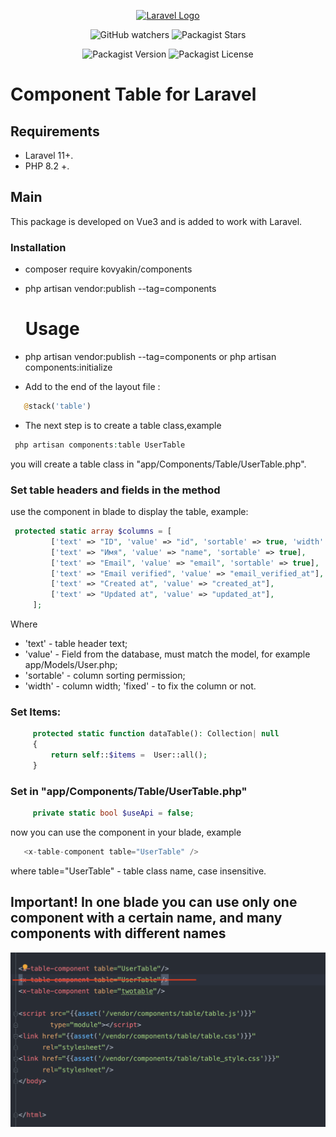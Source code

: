 <p align="center"><a href="https://laravel.com" target="_blank"><img src="https://raw.githubusercontent.com/laravel/art/master/logo-lockup/5%20SVG/2%20CMYK/1%20Full%20Color/laravel-logolockup-cmyk-red.svg" width="400" alt="Laravel Logo"></a></p>

<p align="center">

<div style="text-align: center;">

![GitHub watchers](https://img.shields.io/github/watchers/kovyakin/components)
![Packagist Stars](https://img.shields.io/packagist/stars/kovyakin/components)

![Packagist Version](https://img.shields.io/packagist/v/kovyakin/components)
![Packagist License](https://img.shields.io/packagist/l/kovyakin/components)

</div>

# Component Table for Laravel

## Requirements

- Laravel 11+.
- PHP 8.2 +.

## Main

This package is developed on Vue3
and is added to work with Laravel.

### Installation

- composer require kovyakin/components

- php artisan vendor:publish --tag=components

  # Usage
- php artisan vendor:publish --tag=components or php artisan components:initialize
- Add to the end of the layout file :

```php
   @stack('table')
```

- The next step is to create a table class,example

```php
 php artisan components:table UserTable
```

you will create a table class in "app/Components/Table/UserTable.php".

### Set table headers and fields in the method

use the component <x-table-component table="UserTable" /> in blade to display the table,
example:

```php
 protected static array $columns = [
         ['text' => "ID", 'value' => "id", 'sortable' => true, 'width' => '40', 'fixed' => true],
         ['text' => "Имя", 'value' => "name", 'sortable' => true],
         ['text' => "Email", 'value' => "email", 'sortable' => true],
         ['text' => "Email verified", 'value' => "email_verified_at"],
         ['text' => "Created at", 'value' => "created_at"],
         ['text' => "Updated at", 'value' => "updated_at"],
     ];
```

Where

- 'text' - table header text;
- 'value' - Field from the database, must match the model, for example app/Models/User.php;
- 'sortable' - column sorting permission;
- 'width' - column width;
  'fixed' - to fix the column or not.

### Set Items:

```php
     protected static function dataTable(): Collection| null
     {
         return self::$items =  User::all();
     }
```

### Set in "app/Components/Table/UserTable.php"

```php
     private static bool $useApi = false;
```

now you can use the component in your blade, example

```php
   <x-table-component table="UserTable" /> 
```

where table="UserTable" - table class name, case insensitive.

## Important! In one blade you can use only one component with a certain name, and many components with different names

  <img src="https://github.com/kovyakin/components/blob/master/docs/images/2.png" alt="image">